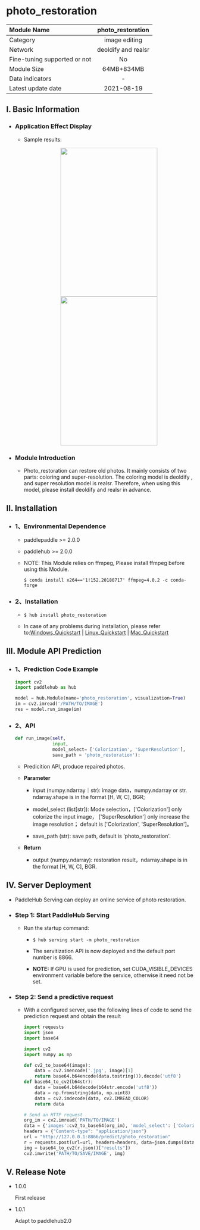 # photo_restoration

|Module Name|photo_restoration|
| :--- | :---: | 
|Category|image editing|
|Network|deoldify and realsr|
|Fine-tuning supported or not|No|
|Module Size |64MB+834MB|
|Data indicators|-|
|Latest update date|2021-08-19|



## I. Basic Information 

- ### Application Effect Display

  - Sample results:
    <p align="center">
    <img src="https://user-images.githubusercontent.com/35907364/130897828-d0c86b81-63d1-4e9a-8095-bc000b8c7ca8.jpg" width = "260" height = "400" hspace='10'/> <img src="https://user-images.githubusercontent.com/35907364/130897762-5c9fa711-62bc-4067-8d44-f8feff8c574c.png" width = "260" height = "400" hspace='10'/>
    </p>



- ### Module Introduction

    - Photo_restoration can restore old photos. It mainly consists of two parts: coloring and super-resolution. The coloring model is deoldify
     , and super resolution model is realsr. Therefore, when using this model, please install deoldify and realsr in advance.

## II. Installation

- ### 1、Environmental Dependence

    - paddlepaddle >= 2.0.0

    - paddlehub >= 2.0.0

    - NOTE: This Module relies on ffmpeg, Please install ffmpeg before using this Module.

      ```shell
      $ conda install x264=='1!152.20180717' ffmpeg=4.0.2 -c conda-forge
      ```
   
- ### 2、Installation

    - ```shell
      $ hub install photo_restoration
      ```
      
    - In case of any problems during installation, please refer to:[Windows_Quickstart](../../../../docs/docs_ch/get_start/windows_quickstart.md)
    | [Linux_Quickstart](../../../../docs/docs_ch/get_start/linux_quickstart.md) | [Mac_Quickstart](../../../../docs/docs_ch/get_start/mac_quickstart.md)  


## III. Module API Prediction

- ### 1、Prediction Code Example


    ```python
    import cv2
    import paddlehub as hub

    model = hub.Module(name='photo_restoration', visualization=True)
    im = cv2.imread('/PATH/TO/IMAGE')
    res = model.run_image(im)

    ```
- ### 2、API


    ```python
    def run_image(self,
                  input,
                  model_select= ['Colorization', 'SuperResolution'],
                  save_path = 'photo_restoration'):
    ```

    - Predicition API,  produce repaired photos.

    - **Parameter**

        - input (numpy.ndarray｜str): image data，numpy.ndarray or str. ndarray.shape is in the format [H, W, C], BGR;

        - model_select (list\[str\]): Mode selection，\['Colorization'\] only colorize the input image， \['SuperResolution'\] only increase the image resolution；
        default is \['Colorization', 'SuperResolution'\]。

        - save_path (str): save path, default is 'photo_restoration'.

     - **Return**

        - output (numpy.ndarray): restoration result，ndarray.shape is in the format [H, W, C], BGR.


## IV. Server Deployment

- PaddleHub Serving can deploy an online service of photo restoration.

- ### Step 1: Start PaddleHub Serving

    - Run the startup command:

        - ```shell
          $ hub serving start -m photo_restoration
          ```

        - The servitization API is now deployed and the default port number is 8866.

        - **NOTE:**  If GPU is used for prediction, set CUDA_VISIBLE_DEVICES environment variable before the service, otherwise it need not be set.

- ### Step 2: Send a predictive request

    - With a configured server, use the following lines of code to send the prediction request and obtain the result

        ```python
        import requests
        import json
        import base64

        import cv2
        import numpy as np

        def cv2_to_base64(image):
            data = cv2.imencode('.jpg', image)[1]
            return base64.b64encode(data.tostring()).decode('utf8')
        def base64_to_cv2(b64str):
            data = base64.b64decode(b64str.encode('utf8'))
            data = np.fromstring(data, np.uint8)
            data = cv2.imdecode(data, cv2.IMREAD_COLOR)
            return data

        # Send an HTTP request
        org_im = cv2.imread('PATH/TO/IMAGE')
        data = {'images':cv2_to_base64(org_im), 'model_select': ['Colorization', 'SuperResolution']}
        headers = {"Content-type": "application/json"}
        url = "http://127.0.0.1:8866/predict/photo_restoration"
        r = requests.post(url=url, headers=headers, data=json.dumps(data))
        img = base64_to_cv2(r.json()["results"])
        cv2.imwrite('PATH/TO/SAVE/IMAGE', img)
        ```


## V. Release Note

- 1.0.0

  First release

- 1.0.1

  Adapt to paddlehub2.0

